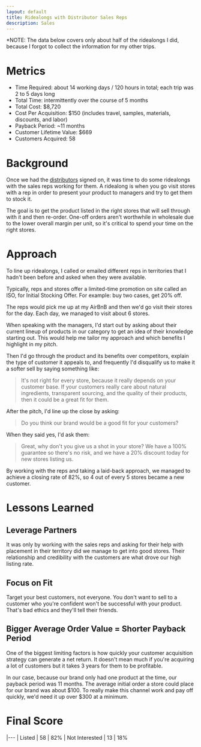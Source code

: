 ```yaml
---
layout: default
title: Ridealongs with Distributor Sales Reps
description: Sales
---
```

*NOTE: The data below covers only about half of the ridealongs I did, because I forgot to collect the information for my other trips.

# Metrics
* Time Required: about 14 working days / 120 hours in total; each trip was 2 to 5 days long
* Total Time: intermittently over the course of 5 months
* Total Cost: $8,720
* Cost Per Acquisition: $150 (includes travel, samples, materials, discounts, and labor)
* Payback Period: ~11 months
* Customer Lifetime Value: $669
* Customers Acquired: 58

# Background

Once we had the [distributors](https://www.tractiontests.com/tests/biz-dev-cpg-brand) signed on, it was time to do some ridealongs with the sales reps working for them. A ridealong is when you go visit stores with a rep in order to present your product to managers and try to get them to stock it.

The goal is to get the product listed in the right stores that will sell through with it and then re-order. One-off orders aren't worthwhile in wholesale due to the lower overall margin per unit, so it's critical to spend your time on the right stores.

# Approach

To line up ridealongs, I called or emailed different reps in territories that I hadn't been before and asked when they were available.

Typically, reps and stores offer a limited-time promotion on site called an ISO, for Initial Stocking Offer. For example: buy two cases, get 20% off.

The reps would pick me up at my AirBnB and then we'd go visit their stores for the day. Each day, we managed to visit about 6 stores. 

When speaking with the managers, I'd start out by asking about their current lineup of products in our category to get an idea of their knowledge starting out. This would help me tailor my approach and which benefits I highlight in my pitch.

Then I'd go through the product and its benefits over competitors, explain the type of customer it appeals to, and frequently I'd disqualify us to make it a softer sell by saying something like:

>It's not right for every store, because it really depends on your customer base. If your customers really care about natural ingredients, transparent sourcing, and the quality of their products, then it could be a great fit for them.

After the pitch, I'd line up the close by asking:

>Do you think our brand would be a good fit for your customers?

When they said yes, I'd ask them:

>Great, why don't you give us a shot in your store? We have a 100% guarantee so there's no risk, and we have a 20% discount today for new stores listing us.

By working with the reps and taking a laid-back approach, we managed to achieve a closing rate of 82%, so 4 out of every 5 stores became a new customer.

# Lessons Learned

## Leverage Partners
It was only by working with the sales reps and asking for their help with placement in their territory did we manage to get into good stores. Their relationship and credibility with the customers are what drove our high listing rate.

## Focus on Fit
Target your best customers, not everyone. You don't want to sell to a customer who you're confident won't be successful with your product. That's bad ethics and they'll tell their friends.

## Bigger Average Order Value = Shorter Payback Period
One of the biggest limiting factors is how quickly your customer acquisition strategy can generate a net return. It doesn't mean much if you're acquiring a lot of customers but it takes 3 years for them to be profitable. 

In our case, because our brand only had one product at the time, our payback period was 11 months. The average initial order a store could place for our brand was about $100. To really make this channel work and pay off quickly, we'd need it up over $300 at a minimum.

# Final Score
|---
| Listed | 58 | 82%
| Not Interested | 13 | 18%
